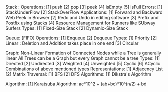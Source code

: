 Stack :
    Operations:
        [1] push
        [2] pop
        [3] peek
        [4] isEmpty
        [5] isFull
    Errors:
        [1] StackUnderFlow
        [2] StackOverFlow
    Applications:
        [1] Forward and Backward Web Peek in Browser
        [2] Redo and Undo in editing software
        [3] Prefix and Postfix using Stacks
        [4] Resource Management for Runners like SUbway Surfers
    Types:
        [1] Fixed-Size Stack
        [2] Dynamic-Size Stack

Queue: [FIFO]
    Operations: 
        [1] Enqueue
        [2] Dequeue
    Types:
        [1] Priority
        [2] Linear : Deletion and Addition takes place in one end
        [3] Circular

Graph:
    Non-Linear Formation of Connected Nodes while a Tree is generally linear
    All Trees can be a Graph but every Graph cannot be a tree
    Types:
        [1] Directed
        [2] Undirected
        [3] Weighted
        [4] Unweighted
        [5] Cyclic
        [6] ACyclic
        Combinations of above mentioned types
    Representations:
        [1] Adjacency List
        [2] Matrix
    Traversal:
        [1] BFS
        [2] DFS
    Algorithms:
        [1] Dikstra's Algorithm
        
Algorithm:
    [1] Karatsuba Algorithm: ac*10^2 + (ab+bc)\*10^(n/2) + bd
